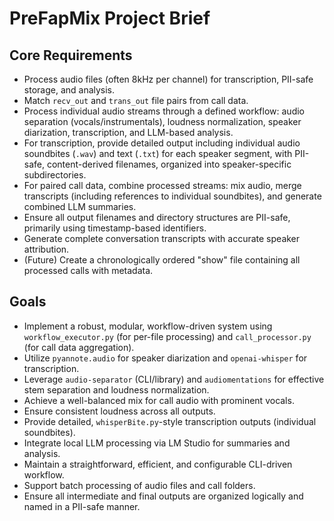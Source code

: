 # PreFapMix Project Brief

## Core Requirements
- Process audio files (often 8kHz per channel) for transcription, PII-safe storage, and analysis.
- Match `recv_out` and `trans_out` file pairs from call data.
- Process individual audio streams through a defined workflow: audio separation (vocals/instrumentals), loudness normalization, speaker diarization, transcription, and LLM-based analysis.
- For transcription, provide detailed output including individual audio soundbites (`.wav`) and text (`.txt`) for each speaker segment, with PII-safe, content-derived filenames, organized into speaker-specific subdirectories.
- For paired call data, combine processed streams: mix audio, merge transcripts (including references to individual soundbites), and generate combined LLM summaries.
- Ensure all output filenames and directory structures are PII-safe, primarily using timestamp-based identifiers.
- Generate complete conversation transcripts with accurate speaker attribution.
- (Future) Create a chronologically ordered "show" file containing all processed calls with metadata.

## Goals
- Implement a robust, modular, workflow-driven system using `workflow_executor.py` (for per-file processing) and `call_processor.py` (for call data aggregation).
- Utilize `pyannote.audio` for speaker diarization and `openai-whisper` for transcription.
- Leverage `audio-separator` (CLI/library) and `audiomentations` for effective stem separation and loudness normalization.
- Achieve a well-balanced mix for call audio with prominent vocals.
- Ensure consistent loudness across all outputs.
- Provide detailed, `whisperBite.py`-style transcription outputs (individual soundbites).
- Integrate local LLM processing via LM Studio for summaries and analysis.
- Maintain a straightforward, efficient, and configurable CLI-driven workflow.
- Support batch processing of audio files and call folders.
- Ensure all intermediate and final outputs are organized logically and named in a PII-safe manner. 